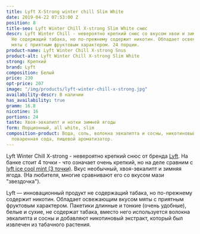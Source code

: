 ```yaml
---
title: Lyft X-Strong winter chill Slim White
date: 2019-04-22 07:53:00 Z
position: 8
title-seo: Lyft Winter Chill X-strong Slim White снюс
descr: Lyft Winter Chill - невероятно крепкий снюс со вкусом хвои и зимней ягоды.
  Не содержащий табака, но по-прежнему содержит никотин. Обладает освежающим вкусом
  мяты с приятным фруктовым характером. 24 порции.
product-name: Lyft Winter Chill X-strong Snus
product-alt: Lyft Winter Chill X-strong Slim White
strong: Крепкий
brand: Lyft
composition: Белый
price: 230
opt-price: 207
image: "/img/products/lyft-winter-chill-x-strong.jpg"
availability-descr: В наличии
has_availability: true
gramm: 16.8
nicotine: 16
portions: 24
taste: Хвоя-эвкалипт и нотки зимней ягоды
form: Порционный, all white, slim
composition-product: Вода, соль, волокна эвкалипта и сосны, никотиновый экстракт,
  поваренная сода, пищевой ароматизатор.
---
```


Lyft Winter Chill X-strong - невероятно крепкий снюс от бренда [Lyft](/lyft). На банке стоит 4 точки - что означает очень крепкий, но на деле сравним с [lyft ice cool mint (3 точки)](/lyft-strong-ice-cool-mint-slim-all-white). Вкус необычный, хвоя-эвкалипт и зимняя ягода. (На любителя, многие сравнивают его со вкусом мази "звездочка").

Lyft — инновационный продукт не содержащий табака, но по-прежнему содержит никотин. Обладает освежающим вкусом мяты с приятным фруктовым характером. Пакетики длинные и тонкие (очень удобные), белые и сухие, не содержат табака, вместо него используется волокна эвкалипта и сосны и добавляют никотиновый экстракт, который был извлечен из табачного растения.